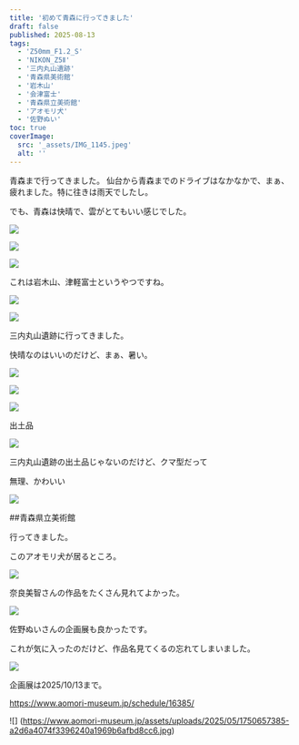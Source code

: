 ```yaml
---
title: '初めて青森に行ってきました'
draft: false
published: 2025-08-13
tags:
  - 'Z50mm_F1.2_S'
  - 'NIKON_Z5Ⅱ'
  - '三内丸山遺跡'
  - '青森県美術館'
  - '岩木山'
  - '会津富士'
  - '青森県立美術館'
  - 'アオモリ犬'
  - '佐野ぬい'
toc: true
coverImage:
  src: '_assets/IMG_1145.jpeg'
  alt: ''
---
```

青森まで行ってきました。
仙台から青森までのドライブはなかなかで、まぁ、疲れました。特に往きは雨天でしたし。

でも、青森は快晴で、雲がとてもいい感じでした。

![](_assets/DSC_7886.jpg)

![](_assets/DSC_7889.jpg)

![](_assets/DSC_7891.jpg)

これは岩木山、津軽富士というやつですね。

![](_assets/DSC_7890.jpg)

![](_assets/DSC_7887.jpg)

三内丸山遺跡に行ってきました。

快晴なのはいいのだけど、まぁ、暑い。

![](_assets/DSC_7895.jpg)

![](_assets/DSC_7900.jpg)

![](_assets/DSC_7907.jpg)

出土品

![](_assets/DSC_7914.jpg)

三内丸山遺跡の出土品じゃないのだけど、クマ型だって

無理、かわいい

![](_assets/DSC_7920.jpg)

##青森県立美術館

行ってきました。

このアオモリ犬が居るところ。

![](_assets/DSC_7959.jpg)

奈良美智さんの作品をたくさん見れてよかった。

![](_assets/DSC_7936.jpg)

佐野ぬいさんの企画展も良かったです。

これが気に入ったのだけど、作品名見てくるの忘れてしまいました。

![](_assets/DSC_7923.jpg)

企画展は2025/10/13まで。

https://www.aomori-museum.jp/schedule/16385/

![] (https://www.aomori-museum.jp/assets/uploads/2025/05/1750657385-a2d6a4074f3396240a1969b6afbd8cc6.jpg)
